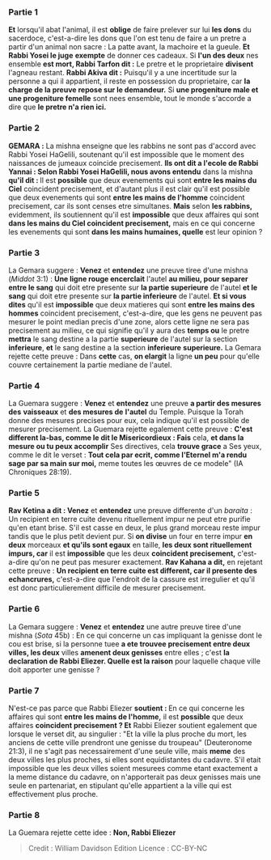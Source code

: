 
### Partie 1
<b>Et</b> lorsqu'il abat l'animal, il est <b>oblige</b> de faire prelever sur lui <b>les dons</b> du sacerdoce, c'est-a-dire les dons que l'on est tenu de faire a un pretre a partir d'un animal non sacre : La patte avant, la machoire et la gueule. <b>Et Rabbi Yosei le juge</b> <b>exempte</b> de donner ces cadeaux. Si <b>l'un des deux</b> nes ensemble <b>est mort, Rabbi Tarfon dit :</b> Le pretre et le proprietaire <b>divisent</b> l'agneau restant. <b>Rabbi Akiva dit :</b> Puisqu'il y a une incertitude sur la personne a qui il appartient, il reste en possession du proprietaire, car <b>la charge de la preuve repose sur le demandeur.</b> Si <b>une progeniture male et une progeniture femelle</b> sont nees ensemble, tout le monde s'accorde a dire que <b>le pretre n'a rien ici.</b>

### Partie 2
<strong>GEMARA :</strong> La mishna enseigne que les rabbins ne sont pas d'accord avec Rabbi Yosei HaGelili, soutenant qu'il est impossible que le moment des naissances de jumeaux coincide precisement. <b>Ils ont dit a l'ecole de Rabbi Yannai : Selon Rabbi Yosei HaGelili, nous avons entendu</b> dans la mishna <b>qu'il dit : </b> Il est <b>possible</b> que deux evenements qui sont <b>entre les mains du Ciel</b> coincident precisement, et d'autant plus</b> il est clair qu'il est possible que deux evenements qui sont <b>entre les mains de l'homme</b> coincident precisement, car ils sont censes etre simultanes. <b>Mais</b> selon <b>les rabbins,</b> evidemment, ils soutiennent qu'il est <b>impossible</b> que deux affaires qui sont <b>dans les mains du Ciel coincident precisement,</b> mais en ce qui concerne les evenements qui sont <b>dans les mains humaines, quelle</b> est leur opinion ?

### Partie 3
La Gemara suggere : <b>Venez</b> et <b>entendez</b> une preuve tiree d'une mishna (<i>Middot</i> 3:1) : <b>Une ligne rouge encerclait</b> l'autel <b>au milieu, pour separer entre le sang</b> qui doit etre presente sur <b>la partie superieure</b> de l'autel <b>et le sang</b> qui doit etre presente sur <b>la partie inferieure</b> de l'autel. <b>Et si vous dites</b> qu'il est <b>impossible</b> que deux matieres qui sont <b>entre les mains des hommes</b> coincident precisement,</b> c'est-a-dire, que les gens ne peuvent pas mesurer le point median precis d'une zone, alors cette ligne ne sera pas precisement au milieu, ce qui signifie qu'il y aura des <b>temps ou</b> le pretre <b>mettra</b> le sang destine a la partie <b>superieure</b> de l'autel sur la section <b>inferieure</b>, <b>et</b> le sang destine a la section <b>inferieure</b> <b>superieure.</b> La Gemara rejette cette preuve : Dans <b>cette</b> cas, <b>on elargit</b> la ligne <b>un peu</b> pour qu'elle couvre certainement la partie mediane de l'autel.

### Partie 4
La Guemara suggere : <b>Venez</b> et <b>entendez</b> une preuve <b>a partir des mesures des</b> <b>vaisseaux</b> et <b>des mesures de</b> <b>l'autel</b> du Temple. Puisque la Torah donne des mesures precises pour eux, cela indique qu'il est possible de mesurer precisement. La Guemara rejette egalement cette preuve : <b>C'est different la-bas, comme le dit le Misericordieux : Fais</b> cela, <b>et dans la mesure ou tu peux accomplir</b> Ses directives, cela <b>trouve grace</b> a Ses yeux, comme le dit le verset : <b>Tout cela par ecrit, comme l'Eternel m'a rendu sage par sa main sur moi,</b> meme toutes les œuvres de ce modele" (IA Chroniques 28:19).

### Partie 5
<b>Rav Ketina a dit : Venez</b> et <b>entendez</b> une preuve differente d'un <i>baraita</i> : Un recipient en terre cuite devenu rituellement impur ne peut etre purifie qu'en etant brise. S'il est casse en deux, le plus grand morceau reste impur tandis que le plus petit devient pur. Si <b>on divise</b> un four en terre impur <b>en deux</b> morceaux <b>et qu'ils sont egaux</b> en taille, <b>les deux sont rituellement impurs, car</b> il est <b>impossible</b> que les deux <b>coincident precisement,</b> c'est-a-dire qu'on ne peut pas mesurer exactement. <b>Rav Kahana a dit,</b> en rejetant cette preuve : <b>Un recipient en terre cuite est different, car il presente des echancrures,</b> c'est-a-dire que l'endroit de la cassure est irregulier et qu'il est donc particulierement difficile de mesurer precisement.

### Partie 6
La Gemara suggere : <b>Venez</b> et <b>entendez</b> une autre preuve tiree d'une mishna (<i>Sota</i> 45b) : En ce qui concerne un cas impliquant la genisse dont le cou est brise, si la personne tuee <b>a ete trouvee precisement entre deux villes, les deux</b> villes <b>amenent deux genisses</b> entre elles ; c'est <b>la declaration de Rabbi Eliezer. Quelle est la raison</b> pour laquelle chaque ville doit apporter une genisse ?

### Partie 7
N'est-ce pas parce que</b> Rabbi Eliezer <b>soutient : </b> En ce qui concerne les affaires qui sont <b>entre les mains de l'homme,</b> il est <b>possible</b> que deux affaires <b>coincident precisement ? Et</b> Rabbi Eliezer soutient egalement que lorsque le verset dit, au singulier : "Et la ville la plus proche du mort, les anciens de cette ville prendront une genisse du troupeau" (Deuteronome 21:3), il ne s'agit pas necessairement d'une seule ville, mais <b>meme</b> des deux villes les plus proches, si elles sont equidistantes du cadavre. S'il etait impossible que les deux villes soient mesurees comme etant exactement a la meme distance du cadavre, on n'apporterait pas deux genisses mais une seule en partenariat, en stipulant qu'elle appartient a la ville qui est effectivement plus proche.

### Partie 8
La Guemara rejette cette idee : <b>Non, Rabbi Eliezer</b>

>Credit : William Davidson Edition
>Licence : CC-BY-NC